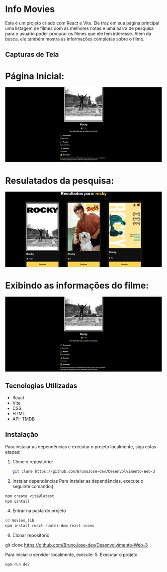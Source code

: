 # Info Movies

Este é um projeto criado com React e Vite. Ele traz em sua página principal uma listagem de filmes com as melhores notas e uma barra de pesquisa para o usuário poder procurar os filmes que ele tem interesse. Além da busca, ele também mostra as informações completas sobre o filme.

## Capturas de Tela


# Página Inicial:
![Página Inicial](https://github.com/BrunoJose-dev/Desenvolvimento-Web-3/blob/main/movies_lib/src/assets/info_filme.png)


# Resulatados da pesquisa:
![Barra de Pesquisa](https://github.com/BrunoJose-dev/Desenvolvimento-Web-3/blob/main/movies_lib/src/assets/result_pesquisa.png)


# Exibindo as informações do filme:
![Informações do Filme](https://github.com/BrunoJose-dev/Desenvolvimento-Web-3/blob/main/movies_lib/src/assets/info_filme.png)

## Tecnologias Utilizadas

- React
- Vite
- CSS
- HTML
- API: TMDB

## Instalação

Para instalar as dependências e executar o projeto localmente, siga estas etapas:

1. Clone o repositório:
   ```bash
   git clone https://github.com/BrunoJose-dev/Desenvolvimento-Web-3

2. Instalar dependências
Para instalar as dependências, execute o seguinte comando:[
  ```bash
  npm create vite@latest
  npm isntall
  ```

4. Entrar na pasta do projeto
  ```bash
  cd movies_lib
  npm install react-router-dom react-icons
  ```
6. Clonar repositório
   
  git clone https://github.com/BrunoJose-dev/Desenvolvimento-Web-3

Para iniciar o servidor localmente, execute:
5. Executar o projeto
  ```bash
  npm run dev
  ```



